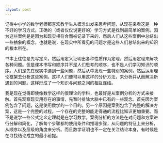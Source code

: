 ```yaml
---
layout: post
---
```


记得中小学的数学老师都喜欢教学生从概念出发来思考问题，从现在来看这是一种不好的学习方式。正确的（或者仅仅说更好的）学习方式是找到最简单的案例。因为这些案例是是因为和现实相符合而被记录下来的，然后人们从这些案例中总结出一些抽象的概念。也就是说，在现实中所看见的问题才是这些人们总结出来的知识的根本所在。

书本上往往是先写定义，然后用定义证明出各种性质作为定理，然后用定理来解决各种问题。但是课本书写和顺序并不是人们思考的顺序，也不是人们学习知识的顺序。人们是先在现实中遇到一些问题，然后从中发现一些特别的案例，然后运用理论框架去分析这些案例。这样人们便可以用这样的分析方法，来分析并从而解决新遇到的问题。这样形成了一个知识与问题之间的相互连结。

我是现在觉得即使像数学这样的很理论的学科，也最好是从案例分析的方式来接触。首先观察现实用存在的事情，先暂时排除大脑中已有的一些观念。首先因为案例包含了问题，这是使用数学的一个目的。另一个原因是案例包含了完整的解决方案，这是一个完整的过程，一个存在的完整的能走得通的流程比知识更加重要。而不是说学一些公式定义定理就是在学习数学。案例分析的方法是在对问题和方案进行分解和简化，了解每个步骤都的使用条件和推理步骤，从问题的特征上来分析，从顺序以及层级的角度来分析。而且数学证明也不一定在关注结论本身，有时候是在寻找结论成立的最小前提。


